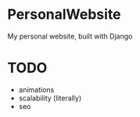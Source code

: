 # PersonalWebsite
My personal website, built with Django


# TODO
- animations
- scalability (literally)
- seo